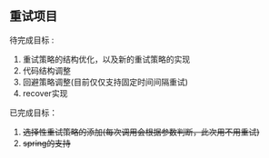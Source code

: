 ## 重试项目

待完成目标 :
 
 1.  重试策略的结构优化，以及新的重试策略的实现
 2.  代码结构调整
 3.  回避策略调整(目前仅仅支持固定时间间隔重试)
 4.  recover实现
 
已完成目标：  
  1. <del>选择性重试策略的添加(每次调用会根据参数判断，此次用不用重试)</del>
  2. <del>spring的支持</del>